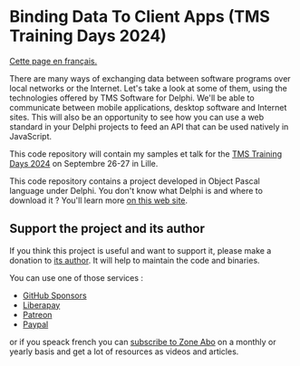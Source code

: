 # Binding Data To Client Apps (TMS Training Days 2024)

[Cette page en français.](LISEZMOI.md)

There are many ways of exchanging data between software programs over local networks or the Internet. Let's take a look at some of them, using the technologies offered by TMS Software for Delphi. We'll be able to communicate between mobile applications, desktop software and Internet sites. This will also be an opportunity to see how you can use a web standard in your Delphi projects to feed an API that can be used natively in JavaScript.

This code repository will contain my samples et talk for the [TMS Training Days 2024](https://tmstrainingdays.com/) on Septembre 26-27 in Lille.

This code repository contains a project developed in Object Pascal language under Delphi. You don't know what Delphi is and where to download it ? You'll learn more [on this web site](https://delphi-resources.developpeur-pascal.fr/).

## Support the project and its author

If you think this project is useful and want to support it, please make a donation to [its author](https://github.com/DeveloppeurPascal). It will help to maintain the code and binaries.

You can use one of those services :

* [GitHub Sponsors](https://github.com/sponsors/DeveloppeurPascal)
* [Liberapay](https://liberapay.com/PatrickPremartin)
* [Patreon](https://www.patreon.com/patrickpremartin)
* [Paypal](https://www.paypal.com/paypalme/patrickpremartin)

or if you speack french you can [subscribe to Zone Abo](https://zone-abo.fr/nos-abonnements.php) on a monthly or yearly basis and get a lot of resources as videos and articles.
